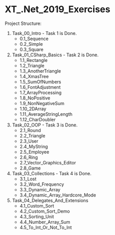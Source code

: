 # XT_.Net_2019_Exercises
Project Structure:
1. Task_00_Intro - Task 1 is Done.
   * 0.1_Sequence
   * 0.2_Simple
   * 0.3_Square
2. Task_01_CSharp_Basics - Task 2 is Done.
   * 1.1_Rectangle
   * 1.2_Triangle
   * 1.3_AnotherTriangle
   * 1.4_XmasTree
   * 1.5_SumOfNumbers
   * 1.6_FontAdjustment
   * 1.7_ArrayProcessing
   * 1.8_NoPositive
   * 1.9_NonNegativeSum
   * 1.10_2DArray
   * 1.11_AverageStringLength
   * 1.12_CharDoubler
3. Task_02_OOP - Task 3 is Done.
   * 2.1_Round
   * 2.2_Triangle
   * 2.3_User
   * 2.4_MyString
   * 2.5_Employee
   * 2.6_Ring
   * 2.7_Vector_Graphics_Editor
   * 2.8_Game
4. Task_03_Collections - Task 4 is Done.
   * 3.1_Lost
   * 3.2_Word_Frequency
   * 3.3_Dynamic_Array
   * 3.4_Dynamic_Array_Hardcore_Mode
4. Task_04_Delegates_And_Extensions
   * 4.1_Custom_Sort
   * 4.2_Custom_Sort_Demo
   * 4.3_Sorting_Unit
   * 4.4_Number_Array_Sum
   * 4.5_To_Int_Or_Not_To_Int
